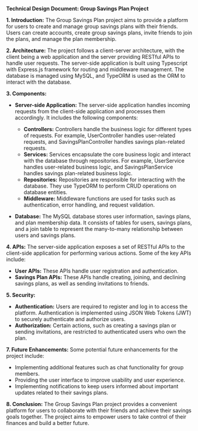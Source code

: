 **Technical Design Document: Group Savings Plan Project**

**1. Introduction:**
The Group Savings Plan project aims to provide a platform for users to create and manage group savings plans with their friends. Users can create accounts, create group savings plans, invite friends to join the plans, and manage the plan membership.

**2. Architecture:**
The project follows a client-server architecture, with the client being a web application and the server providing RESTful APIs to handle user requests. The server-side application is built using Typescript with Express.js framework for routing and middleware management. The database is managed using MySQL, and TypeORM is used as the ORM to interact with the database.

**3. Components:**
- **Server-side Application:** The server-side application handles incoming requests from the client-side application and processes them accordingly. It includes the following components:
  - **Controllers:** Controllers handle the business logic for different types of requests. For example, UserController handles user-related requests, and SavingsPlanController handles savings plan-related requests.
  - **Services:** Services encapsulate the core business logic and interact with the database through repositories. For example, UserService handles user-related business logic, and SavingsPlanService handles savings plan-related business logic.
  - **Repositories:** Repositories are responsible for interacting with the database. They use TypeORM to perform CRUD operations on database entities.
  - **Middleware:** Middleware functions are used for tasks such as authentication, error handling, and request validation.

- **Database:** The MySQL database stores user information, savings plans, and plan membership data. It consists of tables for users, savings plans, and a join table to represent the many-to-many relationship between users and savings plans.

**4. APIs:**
The server-side application exposes a set of RESTful APIs to the client-side application for performing various actions. Some of the key APIs include:

- **User APIs:** These APIs handle user registration and authentication.
- **Savings Plan APIs:** These APIs handle creating, joining, and declining savings plans, as well as sending invitations to friends.

**5. Security:**
- **Authentication:** Users are required to register and log in to access the platform. Authentication is implemented using JSON Web Tokens (JWT) to securely authenticate and authorize users.
- **Authorization:** Certain actions, such as creating a savings plan or sending invitations, are restricted to authenticated users who own the plan.

**7. Future Enhancements:**
Some potential future enhancements for the project include:

- Implementing additional features such as chat functionality for group members.
- Providing the user interface to improve usability and user experience.
- Implementing notifications to keep users informed about important updates related to their savings plans.

**8. Conclusion:**
The Group Savings Plan project provides a convenient platform for users to collaborate with their friends and achieve their savings goals together. The project aims to empower users to take control of their finances and build a better future.